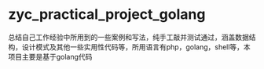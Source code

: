 # zyc_practical_project_golang
总结自己工作经验中所用到的一些案例和写法，纯手工敲并测试通过，涵盖数据结构，设计模式及其他一些实用性代码等，所用语言有php，golang，shell等，本项目主要是基于golang代码
